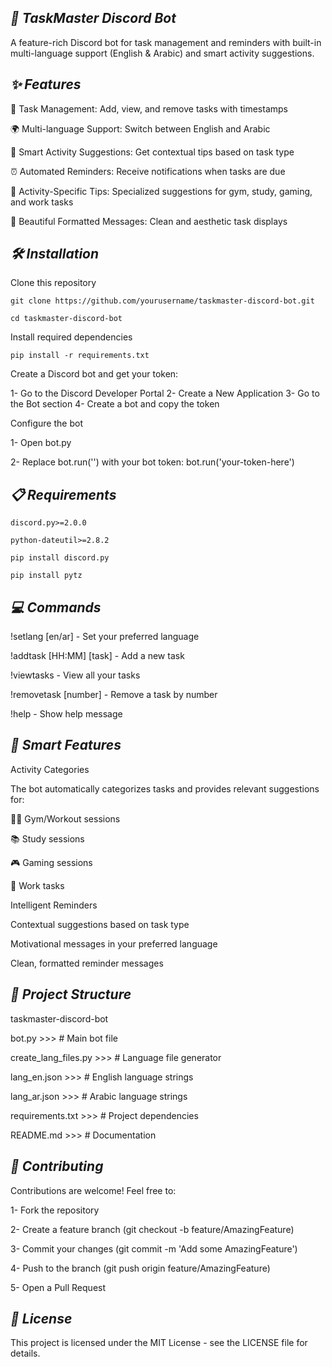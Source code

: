 *🤖 TaskMaster Discord Bot*
-
A feature-rich Discord bot for task management and reminders with built-in multi-language support (English & Arabic) and smart activity suggestions.

*✨ Features*
-
📅 Task Management: Add, view, and remove tasks with timestamps

🌍 Multi-language Support: Switch between English and Arabic

🎯 Smart Activity Suggestions: Get contextual tips based on task type

⏰ Automated Reminders: Receive notifications when tasks are due

💪 Activity-Specific Tips: Specialized suggestions for gym, study, gaming, and work tasks

🎨 Beautiful Formatted Messages: Clean and aesthetic task displays

*🛠️ Installation*
-
 Clone this repository

`git clone https://github.com/yourusername/taskmaster-discord-bot.git`

`cd taskmaster-discord-bot`

Install required dependencies

`pip install -r requirements.txt`

Create a Discord bot and get your token:

1- Go to the Discord Developer Portal
2- Create a New Application
3- Go to the Bot section
4- Create a bot and copy the token

Configure the bot

1- Open bot.py

2- Replace bot.run('') with your bot token: bot.run('your-token-here')

*📋 Requirements*
-
`discord.py>=2.0.0`

`python-dateutil>=2.8.2`

`pip install discord.py`

`pip install pytz`

*💻 Commands*
-
!setlang [en/ar] - Set your preferred language

!addtask [HH:MM] [task] - Add a new task

!viewtasks - View all your tasks

!removetask [number] - Remove a task by number

!help - Show help message

*🌟 Smart Features*
-
Activity Categories

The bot automatically categorizes tasks and provides relevant suggestions for:

🏋️‍♂️ Gym/Workout sessions

📚 Study sessions

🎮 Gaming sessions

💼 Work tasks

Intelligent Reminders

Contextual suggestions based on task type

Motivational messages in your preferred language

Clean, formatted reminder messages

*📁 Project Structure*
-
taskmaster-discord-bot

bot.py >>>                  # Main bot file

create_lang_files.py >>>   # Language file generator

lang_en.json >>>          # English language strings

lang_ar.json >>>         # Arabic language strings

requirements.txt >>>      # Project dependencies
 
README.md >>>            # Documentation

*🤝 Contributing*
-
Contributions are welcome! Feel free to:

1- Fork the repository

2- Create a feature branch (git checkout -b feature/AmazingFeature)

3- Commit your changes (git commit -m 'Add some AmazingFeature')

4- Push to the branch (git push origin feature/AmazingFeature)

5- Open a Pull Request

*📝 License*
-
This project is licensed under the MIT License - see the LICENSE file for details.












